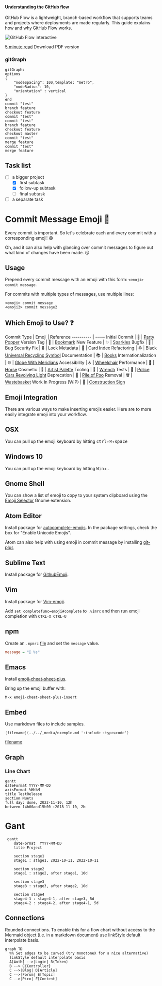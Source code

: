 
#### Understanding the GitHub flow

GitHub Flow is a lightweight, branch-based workflow that supports teams and projects where deployments are made regularly. This guide explains how and why GitHub Flow works.

![GitHub Flow interactive](../../_media/github-flow.png "GitHub Flow interactive")

 [5 minute read](https://guides.github.com/introduction/flow/)
 Download PDF version


### gitGraph

```mermaid
gitGraph:
options
{
    "nodeSpacing": 100,template: "metro",
    "nodeRadius": 10,
    "orientation" : vertical
}
end
commit "test"
branch feature
checkout feature
commit "test"
commit "test"
branch feature
checkout feature
checkout master
commit "test"
merge feature
commit "test"
merge feature
```

## Task list

- [ ] a bigger project
  - [x] first subtask
  - [x] follow-up subtask
  - [ ] final subtask
- [ ] a separate task

# Commit Message Emoji 👋

Every commit is important.
So let's celebrate each and every commit with a corresponding emoji! 😄

Oh, and it can also help with glancing over commit messages to figure out
what kind of changes have been made. 😏

## Usage

Prepend every commit message with an emoji with this form:
`<emoji> commit message`.

For commits with multiple types of messages, use multiple lines:
```
<emoji> commit message
<emoji2> commit message2
```

## Which Emoji to Use? ❓

Commit Type | Emoji | Reference
----------  | -----
Initial Commit |  🎉 | [Party Popper](http://emojipedia.org/party-popper/)
Version Tag | 🔖 |  [Bookmark](http://emojipedia.org/bookmark/)
New Feature | ✨ |  [Sparkles](http://emojipedia.org/sparkles/)
Bugfix | 🐛 |  [Bug](http://emojipedia.org/bug/)
Security Fix | 🔒 |  [Lock](https://emojipedia.org/lock/)
Metadata | 📇 |  [Card Index](http://emojipedia.org/card-index/)
Refactoring | ♻ |  [Black Universal Recycling Symbol](http://emojipedia.org/black-universal-recycling-symbol/)
Documentation | 📚 |  [Books](http://emojipedia.org/books/)
Internationalization | 🌐 |  [Globe With Meridians](http://emojipedia.org/globe-with-meridians/)
Accessibility | ♿ |  [Wheelchair](https://emojipedia.org/wheelchair-symbol/)
Performance | 🐎 |  [Horse](http://emojipedia.org/horse/)
Cosmetic | 🎨 |  [Artist Palette](http://emojipedia.org/artist-palette/)
Tooling | 🔧 |  [Wrench](http://emojipedia.org/wrench/)
Tests | 🚨 |  [Police Cars Revolving Light](http://emojipedia.org/police-cars-revolving-light/)
Deprecation | 💩 |  [Pile of Poo](http://emojipedia.org/pile-of-poo/)
Removal | 🗑 |  [Wastebasket](http://emojipedia.org/wastebasket/)
Work In Progress (WIP) | 🚧 |  [Construction Sign](http://emojipedia.org/construction-sign/)


## Emoji Integration

There are various ways to make inserting emojis easier.
Here are to more easily integrate emoji into your workflow.

## OSX

You can pull up the emoji keyboard by hitting <kbd>ctrl</kbd>+<kbd>⌘</kbd>+<kbd>space</kbd>

## Windows 10

You can pull up the emoji keyboard by hitting <kbd>Win</kbd>+<kbd>.</kbd>

## Gnome Shell

You can show a list of emoji to copy to your system clipboard using the [Emoji Selector](https://extensions.gnome.org/extension/1162/emoji-selector/) Gnome extension.

## Atom Editor

Install package for [autocomplete-emojis](https://atom.io/packages/autocomplete-emojis).
In the package settings, check the box for "Enable Unicode Emojis".

Atom can also help with using emoji in commit message by installing [git-plus](https://atom.io/packages/git-plus)

## Sublime Text

Install package for [GithubEmoji](https://github.com/akatopo/GithubEmoji).

## Vim 

Install package for [Vim-emoji](https://github.com/junegunn/vim-emoji#installation).

Add `set completefunc=emoji#complete` to `.vimrc` and then run emoji completion with `CTRL-X CTRL-U`

## npm

Create an `.npmrc` [file](https://docs.npmjs.com/files/npmrc) and set the `message` value.
```ini
message = "🔖 %s"
```

## Emacs

Install [emoji-cheat-sheet-plus](https://github.com/syl20bnr/emacs-emoji-cheat-sheet-plus).

Bring up the emoji buffer with:

```
M-x emoji-cheat-sheet-plus-insert
```

## Embed

Use markdown files to include samples.

```
[filename](../../_media/exemple.md ':include :type=code')
```

[filename](../../_media/exemple.md ':include :type=code')


## Graph


### Line Chart

```mermaid
gantt
dateFormat YYYY-MM-DD
axisFormat %Hh%M
title TestRelease
section Nuets
full day: done, 2022-11-10, 12h
between 14h00and15h00 :2018-11-10, 2h
```

# Gant

```mermaid
 gantt
    dateFormat  YYYY-MM-DD
    title Project

    section stage1
    stage1 : stage1, 2022-10-11, 2022-10-11

    section stage2
    stage1 : stage2, after stage1, 10d

    section stage3
    stage3 : stage3, after stage2, 10d

    section stage4
    stage4-1 : stage4-1, after stage3, 5d
    stage4-2 : stage4-2, after stage4-1, 5d
```

## Connections

Rounded connections. To enable this for a flow chart without access to the Mermaid object (i.e. in a markdown document) use linkStyle default interpolate basis.

```mermaid
graph TD
  %% Set edges to be curved (try monotoneX for a nice alternative)
  linkStyle default interpolate basis
  A[Auth] -->|Login| B(Token)
  B --> C{Controller}
  C -->|Blog| D[Article]
  C -->|Forum| E[Topic]
  C -->|Pico| F[Content]
``` 

<script>
var callback = function(){
    alert('A callback was triggered');
}
<script>